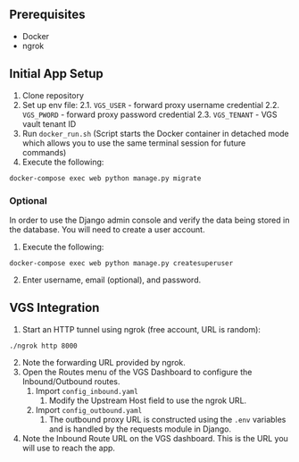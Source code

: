 ## Prerequisites
* Docker
* ngrok

## Initial App Setup 
1. Clone repository
2. Set up env file:
    2.1. `VGS_USER` - forward proxy username credential
	2.2. `VGS_PWORD` - forward proxy password credential
	2.3. `VGS_TENANT` - VGS vault tenant ID
3. Run `docker_run.sh` (Script starts the Docker container in detached mode which allows you to use the same terminal session for future commands)
4. Execute the following:
```
docker-compose exec web python manage.py migrate
```
### Optional
In order to use the Django admin console and verify the data being stored in the database. You will need to create a user account.
1. Execute the following:
```
docker-compose exec web python manage.py createsuperuser
```
2. 	Enter username, email (optional), and password.


## VGS Integration
1. Start an HTTP tunnel using ngrok (free account, URL is random):
```
./ngrok http 8000
```
2. Note the forwarding URL provided by ngrok.
3. Open the Routes menu of the VGS Dashboard to configure the Inbound/Outbound routes.
    1. Import `config_inbound.yaml`
        1. Modify the Upstream Host field to use the ngrok URL.
    2. Import `config_outbound.yaml`
        1. The outbound proxy URL is constructed using the `.env` variables and is handled by the requests module in Django. 
4. Note the Inbound Route URL on the VGS dashboard. This is the URL you will use to reach the app.


